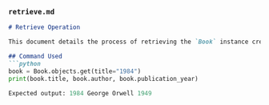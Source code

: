 
### `retrieve.md`
```markdown
# Retrieve Operation

This document details the process of retrieving the `Book` instance created in the Django app `bookshelf`.

## Command Used
```python
book = Book.objects.get(title="1984")
print(book.title, book.author, book.publication_year)

Expected output: 1984 George Orwell 1949
